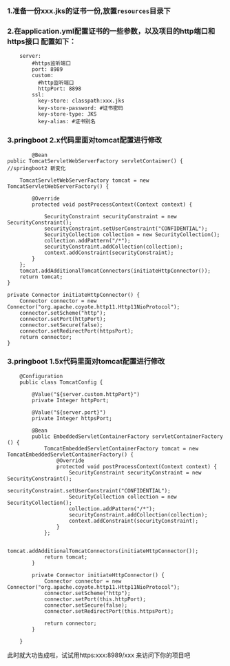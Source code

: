 ### 1.准备一份xxx.jks的证书一份,放置`resources`目录下

### 2.在application.yml配置证书的一些参数，以及项目的http端口和https接口  配置如下：

        server:
            #https监听端口
            port: 8989
            custom:
              #http监听端口
              httpPort: 8898
            ssl:
              key-store: classpath:xxx.jks
              key-store-password: #证书密码
              key-store-type: JKS
              key-alias: #证书别名
              

 ### 3.pringboot 2.x代码里面对tomcat配置进行修改      
 
            @Bean
    public TomcatServletWebServerFactory servletContainer() { //springboot2 新变化

        TomcatServletWebServerFactory tomcat = new TomcatServletWebServerFactory() {

            @Override
            protected void postProcessContext(Context context) {

                SecurityConstraint securityConstraint = new SecurityConstraint();
                securityConstraint.setUserConstraint("CONFIDENTIAL");
                SecurityCollection collection = new SecurityCollection();
                collection.addPattern("/*");
                securityConstraint.addCollection(collection);
                context.addConstraint(securityConstraint);
            }
        };
        tomcat.addAdditionalTomcatConnectors(initiateHttpConnector());
        return tomcat;
    }

    private Connector initiateHttpConnector() {
        Connector connector = new Connector("org.apache.coyote.http11.Http11NioProtocol");
        connector.setScheme("http");
        connector.setPort(httpPort);
        connector.setSecure(false);
        connector.setRedirectPort(httpsPort);
        return connector;
    }
              

### 3.pringboot 1.5x代码里面对tomcat配置进行修改


        @Configuration
        public class TomcatConfig {
        
            @Value("${server.custom.httpPort}")
            private Integer httpPort;
        
            @Value("${server.port}")
            private Integer httpsPort;
        
            @Bean
            public EmbeddedServletContainerFactory servletContainerFactory () {
                TomcatEmbeddedServletContainerFactory tomcat = new TomcatEmbeddedServletContainerFactory() {
                    @Override
                    protected void postProcessContext(Context context) {
                        SecurityConstraint securityConstraint = new SecurityConstraint();
                        securityConstraint.setUserConstraint("CONFIDENTIAL");
                        SecurityCollection collection = new SecurityCollection();
                        collection.addPattern("/*");
                        securityConstraint.addCollection(collection);
                        context.addConstraint(securityConstraint);
                    }
                };
        
                tomcat.addAdditionalTomcatConnectors(initiateHttpConnector());
                return tomcat;
            }
        
            private Connector initiateHttpConnector() {
                Connector connector = new Connector("org.apache.coyote.http11.Http11NioProtocol");
                connector.setScheme("http");
                connector.setPort(this.httpPort);
                connector.setSecure(false);
                connector.setRedirectPort(this.httpsPort);
        
                return connector;
            }
        
        }
        
        
此时就大功告成啦，试试用https:xxx:8989/xxx 来访问下你的项目吧
